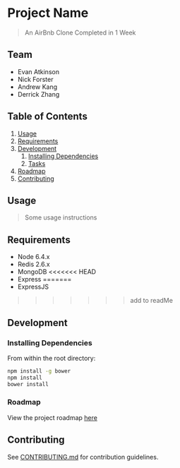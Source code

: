# Project Name

> An AirBnb Clone Completed in 1 Week

## Team

  - Evan Atkinson
  - Nick Forster
  - Andrew Kang
  - Derrick Zhang

## Table of Contents

1. [Usage](#Usage)
1. [Requirements](#requirements)
1. [Development](#development)
    1. [Installing Dependencies](#installing-dependencies)
    1. [Tasks](#tasks)
1. [Roadmap](#roadmap)
1. [Contributing](#contributing)

## Usage

> Some usage instructions

## Requirements

- Node 6.4.x
- Redis 2.6.x
- MongoDB
<<<<<<< HEAD
- Express
=======
- ExpressJS
>>>>>>> add to readMe

## Development

### Installing Dependencies

From within the root directory:

```sh
npm install -g bower
npm install
bower install
```

### Roadmap

View the project roadmap [here](LINK_TO_DOC)


## Contributing

See [CONTRIBUTING.md](CONTRIBUTING.md) for contribution guidelines.
